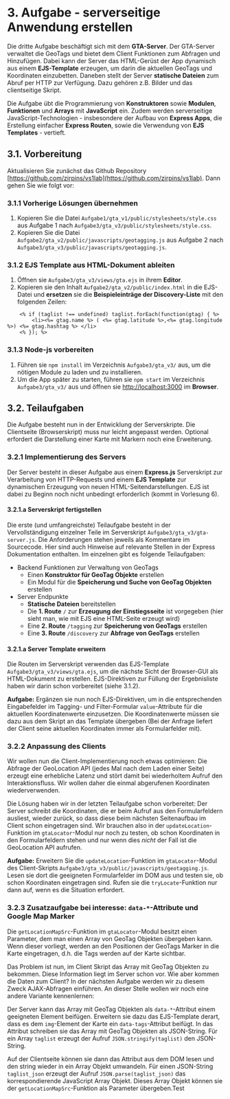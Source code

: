 # 3. Aufgabe - serverseitige Anwendung erstellen
Die dritte Aufgabe beschäftigt sich mit dem **GTA-Server**. Der GTA-Server verwaltet die GeoTags und bietet dem Client Funktionen zum Abfragen und Hinzufügen. Dabei kann der Server das HTML-Gerüst der App dynamisch aus einem **EJS-Template** erzeugen, um darin die aktuellen GeoTags und Koordinaten einzubetten. Daneben stellt der Server **statische Dateien** zum Abruf per HTTP zur Verfügung. Dazu gehören z.B. Bilder und das clientseitige Skript.

Die Aufgabe übt die Programmierung von **Konstruktoren** sowie **Modulen**, **Funktionen** und **Arrays** mit **JavaScript** ein. Zudem werden serverseitige JavaScript-Technologien - insbesondere der Aufbau von **Express Apps**, die Erstellung einfacher **Express Routen**, sowie die Verwendung von **EJS Templates** - vertieft.

## 3.1. Vorbereitung
Aktualisieren Sie zunächst das Github Repository [https://github.com/zirpins/vs1lab](https://github.com/zirpins/vs1lab).
Dann gehen Sie wie folgt vor:

### 3.1.1 Vorherige Lösungen übernehmen
1. Kopieren Sie die Datei `Aufgabe1/gta_v1/public/stylesheets/style.css` aus Aufgabe 1 nach `Aufgabe3/gta_v3/public/stylesheets/style.css`.
2. Kopieren Sie die Datei `Aufgabe2/gta_v2/public/javascripts/geotagging.js` aus Aufgabe 2 nach `Aufgabe3/gta_v3/public/javascripts/geotagging.js`.

### 3.1.2 EJS Template aus HTML-Dokument ableiten
1. Öffnen sie `Aufgabe3/gta_v3/views/gta.ejs` in ihrem **Editor**.
2. Kopieren sie den Inhalt `Aufgabe2/gta_v2/public/index.html` in die EJS-Datei und **ersetzen** sie die **Beispieleinträge der Discovery-Liste** mit den folgenden Zeilen:

```
    <% if (taglist !== undefined) taglist.forEach(function(gtag) { %>
    	<li><%= gtag.name %> ( <%= gtag.latitude %>,<%= gtag.longitude %>) <%= gtag.hashtag %> </li>
    <% }); %>
```

### 3.1.3 Node-js vorbereiten
1. Führen sie `npm install` im Verzeichnis `Aufgabe3/gta_v3/` aus, um die nötigen Module zu laden und zu installieren.
2. Um die App später zu starten, führen sie `npm start` im Verzeichnis `Aufgabe3/gta_v3/` aus und öffnen sie [http://localhost:3000](http://localhost:3000) im **Browser**.

## 3.2. Teilaufgaben

Die Aufgabe besteht nun in der Entwicklung der Serverskripte. Die Clientseite (Browserskript) muss nur leicht angepasst werden. Optional erfordert die Darstellung einer Karte mit Markern noch eine Erweiterung.

### 3.2.1 Implementierung des Servers

Der Server besteht in dieser Aufgabe aus einem **Express.js** Serverskript zur Verarbeitung von HTTP-Requests und einem **EJS Template** zur dynamischen Erzeugung von neuen HTML-Seitendarstellungen. EJS ist dabei zu Beginn noch nicht unbedingt erforderlich (kommt in Vorlesung 6).

#### 3.2.1.a Serverskript fertigstellen

Die erste (und umfangreichste) Teilaufgabe besteht in der Vervollständigung einzelner Teile im Serverskript `Aufgabe3/gta_v3/gta-server.js`. Die Anforderungen stehen jeweils als Kommentare im Sourcecode. Hier sind auch Hinweise auf relevante Stellen in der Express Dokumentation enthalten. Im einzelnen gibt es folgende Teilaufgaben:

- Backend Funktionen zur Verwaltung von GeoTags
    - Einen **Konstruktor für GeoTag Objekte** erstellen
    - Ein Modul für die **Speicherung und Suche von GeoTag Objekten** erstellen
- Server Endpunkte
    - **Statische Dateien** bereitstellen
    - Die **1. Route** `/` zur **Erzeugung der Einstiegsseite** ist vorgegeben (hier sieht man, wie mit EJS eine HTML-Seite erzeugt wird)
    - Eine **2. Route** `/tagging` zur **Speicherung von GeoTags** erstellen
    - Eine **3. Route** `/discovery` zur **Abfrage von GeoTags** erstellen

#### 3.2.1.a Server Template erweitern

Die Routen im Serverskript verwenden das EJS-Template `Aufgabe3/gta_v3/views/gta.ejs`, um die nächste Sicht der Browser-GUI als HTML-Dokument zu erstellen. EJS-Direktiven zur Füllung der Ergebnisliste haben wir darin schon vorbereitet (siehe 3.1.2).

**Aufgabe:** Ergänzen sie nun noch EJS-Direktiven, um in die entsprechenden Eingabefelder im Tagging- und Filter-Formular `value`-Attribute für die aktuellen Koordinatenwerte einzusetzen. Die Koordinatenwerte müssen sie dazu aus dem Skript an das Template übergeben (Bei der Anfrage liefert der Client seine aktuellen Koordinaten immer als Formularfelder mit).

### 3.2.2 Anpassung des Clients

Wir wollen nun die Client-Implementierung noch etwas optimieren: Die Abfrage der GeoLocation API (jedes Mal nach dem Laden einer Seite) erzeugt eine erhebliche Latenz und stört damit bei wiederholtem Aufruf den Interaktionsfluss. Wir wollen daher die einmal abgerufenen Koordinaten wiederverwenden.

Die Lösung haben wir in der letzten Teilaufgabe schon vorbereitet: Der Server schreibt die Koordinaten, die er beim Aufruf aus den Formularfeldern ausliest, wieder zurück, so dass diese beim nächsten Seitenaufbau im Client schon eingetragen sind. Wir brauchen also in der `updateLocation`-Funktion im `gtaLocator`-Modul nur noch zu testen, ob schon Koordinaten in den Formularfeldern stehen und nur wenn dies *nicht* der Fall ist die GeoLocation API aufrufen.

**Aufgabe:** Erweitern Sie die `updateLocation`-Funktion im `gtaLocator`-Modul des Client-Skripts `Aufgabe3/gta_v3/public/javascripts/geotagging.js`. Lesen sie dort die geeigneten Formularfelder im DOM aus und testen sie, ob schon Koordinaten eingetragen sind. Rufen sie die `tryLocate`-Funktion nur dann auf, wenn es die Situation erfordert.

### 3.2.3 Zusatzaufgabe bei interesse: `data-*`-Attribute und Google Map Marker

Die `getLocationMapSrc`-Funktion im `gtaLocator`-Modul besitzt einen Parameter, dem man einen Array von GeoTag Objekten übergeben kann. Wenn dieser vorliegt, werden an den Positionen der GeoTags Marker in die Karte eingetragen, d.h. die Tags werden auf der Karte sichtbar.

Das Problem ist nun, im Client Skript das Array mit GeoTag Objekten zu bekommen. Diese Information liegt im Server schon vor. Wie aber kommen die Daten zum Client? In der nächsten Aufgabe werden wir zu diesem Zweck AJAX-Abfragen einführen. An dieser Stelle wollen wir noch eine andere Variante kennenlernen:

Der Server kann das Array mit GeoTag Objekten als `data-*`-Attribut einem geeigneten Element beifügen. Erweitern sie dazu das EJS-Template derart, dass es dem `img`-Element der Karte ein `data-tags`-Attribut beifügt. In das Attribut schreiben sie das Array mit GeoTag Objekten als JSON-String. Für ein Array `taglist` erzeugt der Aufruf `JSON.stringify(taglist)` den JSON-String.

Auf der Clientseite können sie dann das Attribut aus dem DOM lesen und den string wieder in ein Array Objekt umwandeln. Für einen JSON-String `taglist_json` erzeugt der Aufruf `JSON.parse(taglist_json)` das korrespondierende JavaScript Array Objekt. Dieses Array Objekt können sie der `getLocationMapSrc`-Funktion als Parameter übergeben.Test
